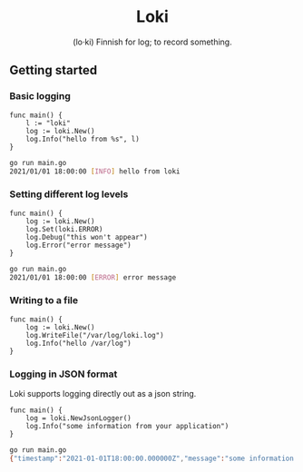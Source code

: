 <h1 align="center"> Loki </h1>
<p align="center">(lo‧ki) Finnish for log; to record something.</p>

## Getting started

### Basic logging
```golang
func main() {
    l := "loki"
    log := loki.New()
    log.Info("hello from %s", l)
}
```
```bash
go run main.go
2021/01/01 18:00:00 [INFO] hello from loki
```

### Setting different log levels
```golang
func main() {
    log := loki.New()
    log.Set(loki.ERROR)
    log.Debug("this won't appear")
    log.Error("error message")
}
```
```bash
go run main.go
2021/01/01 18:00:00 [ERROR] error message
```

### Writing to a file
```golang
func main() {
    log := loki.New()
    log.WriteFile("/var/log/loki.log")
    log.Info("hello /var/log")
}
```
### Logging in JSON format
Loki supports logging directly out as a json string.
```golang
func main() {
    log = loki.NewJsonLogger()
    log.Info("some information from your application")
}
```
```bash
go run main.go
{"timestamp":"2021-01-01T18:00:00.000000Z","message":"some information from your application","level":"INFO","caller":{"function":"main.main","line":3,"file":"/path/to/main.go"}}
```